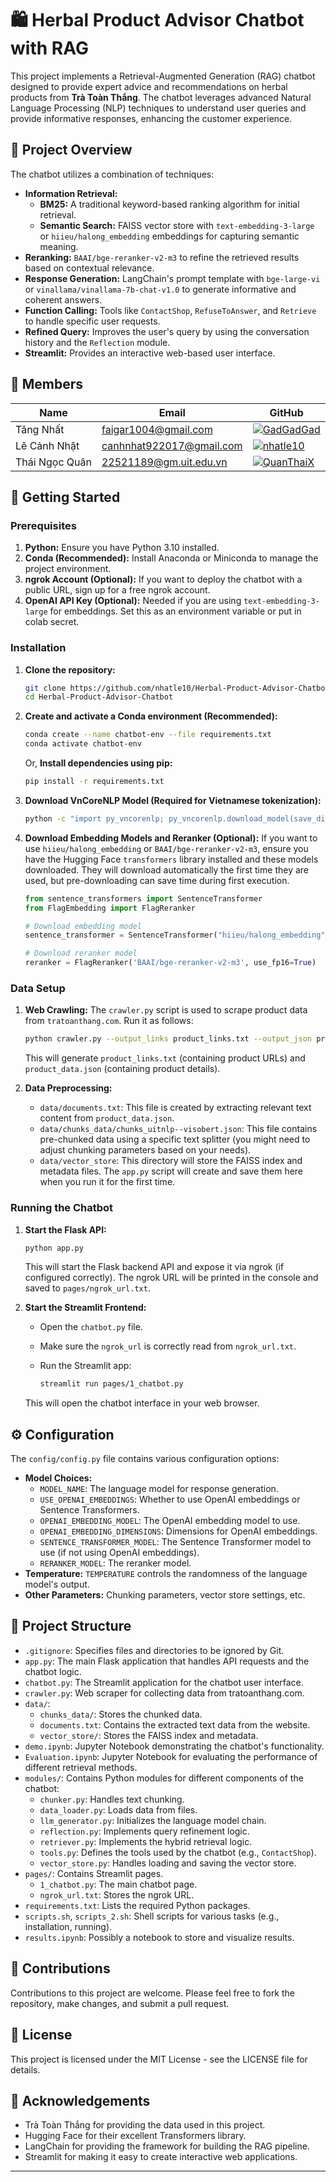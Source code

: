 # 🛍️ Herbal Product Advisor Chatbot with RAG

This project implements a Retrieval-Augmented Generation (RAG) chatbot designed to provide expert advice and recommendations on herbal products from **Trà Toàn Thắng**. The chatbot leverages advanced Natural Language Processing (NLP) techniques to understand user queries and provide informative responses, enhancing the customer experience.

## 📝 Project Overview

The chatbot utilizes a combination of techniques:

*   **Information Retrieval:**
    *   **BM25:** A traditional keyword-based ranking algorithm for initial retrieval.
    *   **Semantic Search:** FAISS vector store with `text-embedding-3-large` or `hiieu/halong_embedding` embeddings for capturing semantic meaning.
*   **Reranking:** `BAAI/bge-reranker-v2-m3` to refine the retrieved results based on contextual relevance.
*   **Response Generation:** LangChain's prompt template with `bge-large-vi` or `vinallama/vinallama-7b-chat-v1.0` to generate informative and coherent answers.
*   **Function Calling:** Tools like `ContactShop`, `RefuseToAnswer`, and `Retrieve` to handle specific user requests.
*   **Refined Query:** Improves the user's query by using the conversation history and the `Reflection` module.
*   **Streamlit:** Provides an interactive web-based user interface.

## 📑 Members

| Name           | Email                    | GitHub                                                                               |
| -------------- | ------------------------ | ------------------------------------------------------------------------------------ |
| Tăng Nhất      | faigar1004@gmail.com     | [![GadGadGad](https://img.shields.io/badge/GadGadGad-%2324292f.svg?style=flat-square&logo=github)](https://github.com/GadGadGad) |
| Lê Cảnh Nhật   | canhnhat922017@gmail.com | [![nhatle10](https://img.shields.io/badge/nhatle10-%2324292f.svg?style=flat-square&logo=github)](https://github.com/nhatle10)    |
| Thái Ngọc Quân | 22521189@gm.uit.edu.vn   | [![QuanThaiX](https://img.shields.io/badge/QuanThaiX-%2324292f.svg?style=flat-square&logo=github)](https://github.com/QuanThaiX) |

## 🚀 Getting Started

### Prerequisites

1. **Python:** Ensure you have Python 3.10 installed.
2. **Conda (Recommended):** Install Anaconda or Miniconda to manage the project environment.
3. **ngrok Account (Optional):** If you want to deploy the chatbot with a public URL, sign up for a free ngrok account.
4. **OpenAI API Key (Optional):** Needed if you are using `text-embedding-3-large` for embeddings. Set this as an environment variable or put in colab secret.

### Installation

1. **Clone the repository:**

    ```bash
    git clone https://github.com/nhatle10/Herbal-Product-Advisor-Chatbot.git
    cd Herbal-Product-Advisor-Chatbot
    ```

2. **Create and activate a Conda environment (Recommended):**

    ```bash
    conda create --name chatbot-env --file requirements.txt
    conda activate chatbot-env
    ```

    Or, **Install dependencies using pip:**

    ```bash
    pip install -r requirements.txt
    ```

3. **Download VnCoreNLP Model (Required for Vietnamese tokenization):**

    ```bash
    python -c "import py_vncorenlp; py_vncorenlp.download_model(save_dir='/usr/local/lib/python3.10/dist-packages/py_vncorenlp')"
    ```
4. **Download Embedding Models and Reranker (Optional):**
    If you want to use `hiieu/halong_embedding` or `BAAI/bge-reranker-v2-m3`, ensure you have the Hugging Face `transformers` library installed and these models downloaded. They will download automatically the first time they are used, but pre-downloading can save time during first execution.
    ```python
    from sentence_transformers import SentenceTransformer
    from FlagEmbedding import FlagReranker

    # Download embedding model
    sentence_transformer = SentenceTransformer("hiieu/halong_embedding")

    # Download reranker model
    reranker = FlagReranker('BAAI/bge-reranker-v2-m3', use_fp16=True)
    ```

### Data Setup

1. **Web Crawling:** The `crawler.py` script is used to scrape product data from `tratoanthang.com`. Run it as follows:

    ```bash
    python crawler.py --output_links product_links.txt --output_json product_data.json --headless
    ```
    This will generate `product_links.txt` (containing product URLs) and `product_data.json` (containing product details).

2. **Data Preprocessing:**
    *   `data/documents.txt`: This file is created by extracting relevant text content from `product_data.json`.
    *   `data/chunks_data/chunks_uitnlp--visobert.json`: This file contains pre-chunked data using a specific text splitter (you might need to adjust chunking parameters based on your needs).
    *   `data/vector_store`: This directory will store the FAISS index and metadata files. The `app.py` script will create and save them here when you run it for the first time.

### Running the Chatbot

1. **Start the Flask API:**
    ```bash
    python app.py
    ```
    This will start the Flask backend API and expose it via ngrok (if configured correctly). The ngrok URL will be printed in the console and saved to `pages/ngrok_url.txt`.

2. **Start the Streamlit Frontend:**
    *   Open the `chatbot.py` file.
    *   Make sure the `ngrok_url` is correctly read from `ngrok_url.txt`.
    *   Run the Streamlit app:

        ```bash
        streamlit run pages/1_chatbot.py
        ```

    This will open the chatbot interface in your web browser.

## ⚙️ Configuration

The `config/config.py` file contains various configuration options:

*   **Model Choices:**
    *   `MODEL_NAME`: The language model for response generation.
    *   `USE_OPENAI_EMBEDDINGS`: Whether to use OpenAI embeddings or Sentence Transformers.
    *   `OPENAI_EMBEDDING_MODEL`: The OpenAI embedding model to use.
    *   `OPENAI_EMBEDDING_DIMENSIONS`: Dimensions for OpenAI embeddings.
    *   `SENTENCE_TRANSFORMER_MODEL`: The Sentence Transformer model to use (if not using OpenAI embeddings).
    *   `RERANKER_MODEL`: The reranker model.
*   **Temperature:**  `TEMPERATURE` controls the randomness of the language model's output.
*   **Other Parameters:** Chunking parameters, vector store settings, etc.

## 📂 Project Structure

*   `.gitignore`: Specifies files and directories to be ignored by Git.
*   `app.py`: The main Flask application that handles API requests and the chatbot logic.
*   `chatbot.py`: The Streamlit application for the chatbot user interface.
*   `crawler.py`: Web scraper for collecting data from tratoanthang.com.
*   `data/`:
    *   `chunks_data/`: Stores the chunked data.
    *   `documents.txt`: Contains the extracted text data from the website.
    *   `vector_store/`: Stores the FAISS index and metadata.
*   `demo.ipynb`: Jupyter Notebook demonstrating the chatbot's functionality.
*   `Evaluation.ipynb`: Jupyter Notebook for evaluating the performance of different retrieval methods.
*   `modules/`: Contains Python modules for different components of the chatbot:
    *   `chunker.py`: Handles text chunking.
    *   `data_loader.py`: Loads data from files.
    *   `llm_generator.py`: Initializes the language model chain.
    *   `reflection.py`: Implements query refinement logic.
    *   `retriever.py`: Implements the hybrid retrieval logic.
    *   `tools.py`: Defines the tools used by the chatbot (e.g., `ContactShop`).
    *   `vector_store.py`: Handles loading and saving the vector store.
*   `pages/`: Contains Streamlit pages.
    *   `1_chatbot.py`: The main chatbot page.
    *   `ngrok_url.txt`: Stores the ngrok URL.
*   `requirements.txt`: Lists the required Python packages.
*   `scripts.sh`, `scripts_2.sh`: Shell scripts for various tasks (e.g., installation, running).
*   `results.ipynb`: Possibly a notebook to store and visualize results.

## 🤝 Contributions
Contributions to this project are welcome. Please feel free to fork the repository, make changes, and submit a pull request.

## 📄 License
This project is licensed under the MIT License - see the LICENSE file for details.

## 🙏 Acknowledgements
- Trà Toàn Thắng for providing the data used in this project.
- Hugging Face for their excellent Transformers library.
- LangChain for providing the framework for building the RAG pipeline.
- Streamlit for making it easy to create interactive web applications.

---
